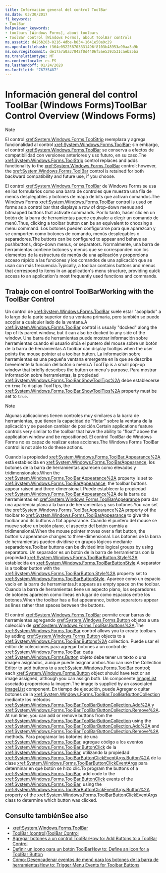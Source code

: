 ```yaml
---
title: Información general del control ToolBar
ms.date: 03/30/2017
f1_keywords:
- ToolBar
helpviewer_keywords:
- toolbars [Windows Forms], about toolbars
- ToolBar control [Windows Forms], about ToolBar controls
ms.assetid: d426b203-0216-4dbe-b834-1641e50a9c29
ms.openlocfilehash: f364e052258703331496f8103b48953a90aa3a9b
ms.sourcegitcommit: de17a7a0a37042f0d4406f5ae5393531caeb25ba
ms.translationtype: MT
ms.contentlocale: es-ES
ms.lasthandoff: 01/24/2020
ms.locfileid: "76735487"
---
```

# <a name="toolbar-control-overview-windows-forms"></a><span data-ttu-id="6c13c-102">Información general del control ToolBar (Windows Forms)</span><span class="sxs-lookup"><span data-stu-id="6c13c-102">ToolBar Control Overview (Windows Forms)</span></span>
> [!NOTE]
> <span data-ttu-id="6c13c-103">El control <xref:System.Windows.Forms.ToolStrip> reemplaza y agrega funcionalidad al control <xref:System.Windows.Forms.ToolBar>; sin embargo, el control <xref:System.Windows.Forms.ToolBar> se conserva a efectos de compatibilidad con versiones anteriores y uso futuro, en su caso.</span><span class="sxs-lookup"><span data-stu-id="6c13c-103">The <xref:System.Windows.Forms.ToolStrip> control replaces and adds functionality to the <xref:System.Windows.Forms.ToolBar> control; however, the <xref:System.Windows.Forms.ToolBar> control is retained for both backward compatibility and future use, if you choose.</span></span>  
  
 <span data-ttu-id="6c13c-104">El control <xref:System.Windows.Forms.ToolBar> de Windows Forms se usa en los formularios como una barra de controles que muestra una fila de menús desplegables y botones de mapa de bits que activan comandos.</span><span class="sxs-lookup"><span data-stu-id="6c13c-104">The Windows Forms <xref:System.Windows.Forms.ToolBar> control is used on forms as a control bar that displays a row of drop-down menus and bitmapped buttons that activate commands.</span></span> <span data-ttu-id="6c13c-105">Por lo tanto, hacer clic en un botón de la barra de herramientas puede equivaler a elegir un comando de menú.</span><span class="sxs-lookup"><span data-stu-id="6c13c-105">Thus, clicking a toolbar button can be an equivalent to choosing a menu command.</span></span> <span data-ttu-id="6c13c-106">Los botones pueden configurarse para que aparezcan y se comporten como botones de comando, menús desplegables o separadores.</span><span class="sxs-lookup"><span data-stu-id="6c13c-106">The buttons can be configured to appear and behave as pushbuttons, drop-down menus, or separators.</span></span> <span data-ttu-id="6c13c-107">Normalmente, una barra de herramientas contiene botones y menús que se corresponden con los elementos de la estructura de menús de una aplicación y proporciona acceso rápido a las funciones y los comandos de una aplicación que se usan con más frecuencia.</span><span class="sxs-lookup"><span data-stu-id="6c13c-107">Typically, a toolbar contains buttons and menus that correspond to items in an application's menu structure, providing quick access to an application's most frequently used functions and commands.</span></span>  
  
## <a name="working-with-the-toolbar-control"></a><span data-ttu-id="6c13c-108">Trabajo con el control ToolBar</span><span class="sxs-lookup"><span data-stu-id="6c13c-108">Working with the ToolBar Control</span></span>  
 <span data-ttu-id="6c13c-109">Un control de <xref:System.Windows.Forms.ToolBar> suele estar "acoplado" a lo largo de la parte superior de su ventana primaria, pero también se puede acoplar a cualquier lado de la ventana.</span><span class="sxs-lookup"><span data-stu-id="6c13c-109">A <xref:System.Windows.Forms.ToolBar> control is usually "docked" along the top of its parent window, but it can also be docked to any side of the window.</span></span> <span data-ttu-id="6c13c-110">Una barra de herramientas puede mostrar información sobre herramientas cuando el usuario sitúa el puntero del mouse sobre un botón de la barra de herramientas.</span><span class="sxs-lookup"><span data-stu-id="6c13c-110">A toolbar can display tooltips when the user points the mouse pointer at a toolbar button.</span></span> <span data-ttu-id="6c13c-111">La información sobre herramientas es una pequeña ventana emergente en la que se describe brevemente la función del botón o menú.</span><span class="sxs-lookup"><span data-stu-id="6c13c-111">A ToolTip is a small pop-up window that briefly describes the button or menu's purpose.</span></span> <span data-ttu-id="6c13c-112">Para mostrar información sobre herramientas, la propiedad <xref:System.Windows.Forms.ToolBar.ShowToolTips%2A> debe establecerse en `true`.</span><span class="sxs-lookup"><span data-stu-id="6c13c-112">To display ToolTips, the <xref:System.Windows.Forms.ToolBar.ShowToolTips%2A> property must be set to `true`.</span></span>  
  
> [!NOTE]
> <span data-ttu-id="6c13c-113">Algunas aplicaciones tienen controles muy similares a la barra de herramientas, que tienen la capacidad de "flotar" sobre la ventana de la aplicación y se pueden cambiar de posición.</span><span class="sxs-lookup"><span data-stu-id="6c13c-113">Certain applications feature controls very similar to the toolbar that have the ability to "float" above the application window and be repositioned.</span></span> <span data-ttu-id="6c13c-114">El control ToolBar de Windows Forms no es capaz de realizar estas acciones.</span><span class="sxs-lookup"><span data-stu-id="6c13c-114">The Windows Forms ToolBar control is not able to do these actions.</span></span>  
  
 <span data-ttu-id="6c13c-115">Cuando la propiedad <xref:System.Windows.Forms.ToolBar.Appearance%2A> está establecida en <xref:System.Windows.Forms.ToolBarAppearance>, los botones de la barra de herramientas aparecen como elevados y tridimensionales.</span><span class="sxs-lookup"><span data-stu-id="6c13c-115">When the <xref:System.Windows.Forms.ToolBar.Appearance%2A> property is set to <xref:System.Windows.Forms.ToolBarAppearance>, the toolbar buttons appear raised and three-dimensional.</span></span> <span data-ttu-id="6c13c-116">Puede establecer la propiedad <xref:System.Windows.Forms.ToolBar.Appearance%2A> de la barra de herramientas en <xref:System.Windows.Forms.ToolBarAppearance> para dar una apariencia plana a la barra de herramientas y sus botones.</span><span class="sxs-lookup"><span data-stu-id="6c13c-116">You can set the <xref:System.Windows.Forms.ToolBar.Appearance%2A> property of the toolbar to <xref:System.Windows.Forms.ToolBarAppearance> to give the toolbar and its buttons a flat appearance.</span></span> <span data-ttu-id="6c13c-117">Cuando el puntero del mouse se mueve sobre un botón plano, el aspecto del botón cambia a tridimensional.</span><span class="sxs-lookup"><span data-stu-id="6c13c-117">When the mouse pointer moves over a flat button, the button's appearance changes to three-dimensional.</span></span> <span data-ttu-id="6c13c-118">Los botones de la barra de herramientas pueden dividirse en grupos lógicos mediante separadores.</span><span class="sxs-lookup"><span data-stu-id="6c13c-118">Toolbar buttons can be divided into logical groups by using separators.</span></span> <span data-ttu-id="6c13c-119">Un separador es un botón de la barra de herramientas con la propiedad <xref:System.Windows.Forms.ToolBarButton.Style%2A> establecida en <xref:System.Windows.Forms.ToolBarButtonStyle>.</span><span class="sxs-lookup"><span data-stu-id="6c13c-119">A separator is a toolbar button with the <xref:System.Windows.Forms.ToolBarButton.Style%2A> property set to <xref:System.Windows.Forms.ToolBarButtonStyle>.</span></span> <span data-ttu-id="6c13c-120">Aparece como un espacio vacío en la barra de herramientas.</span><span class="sxs-lookup"><span data-stu-id="6c13c-120">It appears as empty space on the toolbar.</span></span> <span data-ttu-id="6c13c-121">Cuando la barra de herramientas tiene un aspecto plano, los separadores de botones aparecen como líneas en lugar de como espacios entre los botones.</span><span class="sxs-lookup"><span data-stu-id="6c13c-121">When the toolbar has a flat appearance, button separators appear as lines rather than spaces between the buttons.</span></span>  
  
 <span data-ttu-id="6c13c-122">El control <xref:System.Windows.Forms.ToolBar> permite crear barras de herramientas agregando <xref:System.Windows.Forms.Button> objetos a una colección de <xref:System.Windows.Forms.ToolBar.Buttons%2A>.</span><span class="sxs-lookup"><span data-stu-id="6c13c-122">The <xref:System.Windows.Forms.ToolBar> control allows you to create toolbars by adding <xref:System.Windows.Forms.Button> objects to a <xref:System.Windows.Forms.ToolBar.Buttons%2A> collection.</span></span> <span data-ttu-id="6c13c-123">Puede usar el editor de colecciones para agregar botones a un control de <xref:System.Windows.Forms.ToolBar>. cada <xref:System.Windows.Forms.Button> objeto debe tener un texto o una imagen asignados, aunque puede asignar ambos.</span><span class="sxs-lookup"><span data-stu-id="6c13c-123">You can use the Collection Editor to add buttons to a <xref:System.Windows.Forms.ToolBar> control; each <xref:System.Windows.Forms.Button> object should have text or an image assigned, although you can assign both.</span></span> <span data-ttu-id="6c13c-124">Un componente [ImageList](imagelist-component-windows-forms.md) asociado proporciona la imagen.</span><span class="sxs-lookup"><span data-stu-id="6c13c-124">The image is supplied by an associated [ImageList](imagelist-component-windows-forms.md) component.</span></span> <span data-ttu-id="6c13c-125">En tiempo de ejecución, puede Agregar o quitar botones de la <xref:System.Windows.Forms.ToolBar.ToolBarButtonCollection> mediante los métodos <xref:System.Windows.Forms.ToolBar.ToolBarButtonCollection.Add%2A> y <xref:System.Windows.Forms.ToolBar.ToolBarButtonCollection.Remove%2A>.</span><span class="sxs-lookup"><span data-stu-id="6c13c-125">At run time, you can add or remove buttons from the <xref:System.Windows.Forms.ToolBar.ToolBarButtonCollection> using the <xref:System.Windows.Forms.ToolBar.ToolBarButtonCollection.Add%2A> and <xref:System.Windows.Forms.ToolBar.ToolBarButtonCollection.Remove%2A> methods.</span></span> <span data-ttu-id="6c13c-126">Para programar los botones de una <xref:System.Windows.Forms.ToolBar>, agregue código a los eventos <xref:System.Windows.Forms.ToolBar.ButtonClick> de la <xref:System.Windows.Forms.ToolBar>, utilizando la propiedad <xref:System.Windows.Forms.ToolBarButtonClickEventArgs.Button%2A> de la clase <xref:System.Windows.Forms.ToolBarButtonClickEventArgs> para determinar en qué botón se hizo clic.</span><span class="sxs-lookup"><span data-stu-id="6c13c-126">To program the buttons of a <xref:System.Windows.Forms.ToolBar>, add code to the <xref:System.Windows.Forms.ToolBar.ButtonClick> events of the <xref:System.Windows.Forms.ToolBar>, using the <xref:System.Windows.Forms.ToolBarButtonClickEventArgs.Button%2A> property of the <xref:System.Windows.Forms.ToolBarButtonClickEventArgs> class to determine which button was clicked.</span></span>  
  
## <a name="see-also"></a><span data-ttu-id="6c13c-127">Consulte también</span><span class="sxs-lookup"><span data-stu-id="6c13c-127">See also</span></span>

- <xref:System.Windows.Forms.ToolBar>
- [<span data-ttu-id="6c13c-128">ToolBar (control)</span><span class="sxs-lookup"><span data-stu-id="6c13c-128">ToolBar Control</span></span>](toolbar-control-windows-forms.md)
- [<span data-ttu-id="6c13c-129">Agregar botones a un control ToolBar</span><span class="sxs-lookup"><span data-stu-id="6c13c-129">How to: Add Buttons to a ToolBar Control</span></span>](how-to-add-buttons-to-a-toolbar-control.md)
- [<span data-ttu-id="6c13c-130">Definir un icono para un botón ToolBar</span><span class="sxs-lookup"><span data-stu-id="6c13c-130">How to: Define an Icon for a ToolBar Button</span></span>](how-to-define-an-icon-for-a-toolbar-button.md)
- [<span data-ttu-id="6c13c-131">Cómo: Desencadenar eventos de menú para los botones de la barra de herramientas</span><span class="sxs-lookup"><span data-stu-id="6c13c-131">How to: Trigger Menu Events for Toolbar Buttons</span></span>](how-to-trigger-menu-events-for-toolbar-buttons.md)
